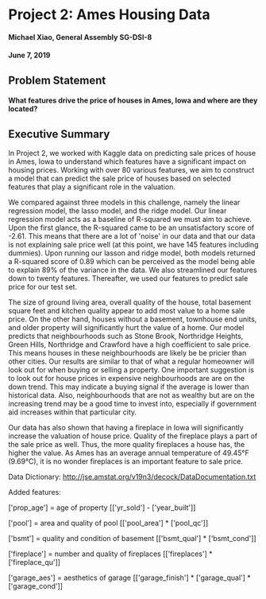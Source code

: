 # Project 2: Ames Housing Data 

#### Michael Xiao, General Assembly SG-DSI-8

#### June 7, 2019

## Problem Statement
#### What features drive the price of houses in Ames, Iowa and where are they located?

## Executive Summary
In Project 2, we worked with Kaggle data on predicting sale prices of house in Ames, Iowa to understand which features have a significant impact on housing prices. Working with over 80 various features, we aim to construct a model that can predict the sale price of houses based on selected features that play a significant role in the valuation. 

We compared against three models in this challenge, namely the linear regression model, the lasso model, and the ridge model. Our linear regression model acts as a baseline of R-squared we must aim to achieve. Upon the first glance, the R-squared came to be an unsatisfactory score of -2.61. This means that there are a lot of 'noise' in our data and that our data is not explaining sale price well (at this point, we have 145 features including dummies). Upon running our lasson and ridge model, both models returned a R-squared score of 0.89 which can be perceived as the model being able to explain 89% of the variance in the data. We also streamlined our features down to twenty features. Thereafter, we used our features to predict sale price for our test set.

The size of ground living area, overall quality of the house, total basement square feet and kitchen quality appear to add most value to a home sale price. On the other hand, houses without a basement, townhouse end units, and older property will significantly hurt the value of a home. Our model predicts that neighbourhoods such as Stone Brook, Northridge Heights, Green Hills, Northridge and Crawford have a high coefficient to sale price. This means houses in these neighbourhoods are likely be be pricier than other cities. Our results are similar to that of what a regular homeowner will look out for when buying or selling a property. One important suggestion is to look out for house prices in expensive neighbourhoods are are on the down trend. This may indicate a buying signal if the average is lower than historical data. Also, neighbourhoods that are not as wealthy but are on the increasing trend may be a good time to invest into, especially if government aid increases within that particular city.

Our data has also shown that having a fireplace in Iowa will significantly increase the valuation of house price. Quality of the fireplace plays a part of the sale price as well. Thus, the more quality fireplaces a house has, the higher the value. 
As Ames has an average annual temperature of 49.45°F (9.69°C), it is no wonder fireplaces is an important feature to sale price.

Data Dictionary: http://jse.amstat.org/v19n3/decock/DataDocumentation.txt

Added features:

['prop_age'] = age of property [['yr_sold'] - ['year_built']]

['pool'] = area and quality of pool [['pool_area'] * ['pool_qc']]

['bsmt'] = quality and condition of basement [['bsmt_qual'] * ['bsmt_cond']]

['fireplace'] = number and quality of fireplaces [['fireplaces'] * ['fireplace_qu']]

['garage_aes'] = aesthetics of garage [['garage_finish'] * ['garage_qual'] * ['garage_cond']]




